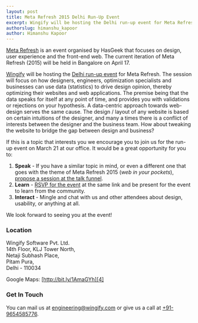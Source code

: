 ```yaml
---
layout: post
title: Meta Refresh 2015 Delhi Run-Up Event
excerpt: Wingify will be hosting the Delhi run-up event for Meta Refresh.
authorslug: himanshu_kapoor
author: Himanshu Kapoor
---
```


[Meta Refresh][2] is an event organised by HasGeek that focuses on design, user experience and the front-end web. The current iteration of Meta Refresh (2015) will be held in Bangalore on April 17.

[Wingify][7] will be hosting the [Delhi run-up event][3] for Meta Refresh. The session will focus on how designers, engineers, optimization specialists and businesses can use data (statistics) to drive design opinion, thereby optimizing their websites and web applications. The premise being that the data speaks for itself at any point of time, and provides you with validations or rejections on your hypothesis. A data-centric approach towards web-design serves the same cause. The design / layout of any website is based on certain intuitions of the designer, and many a times there is a conflict of interests between the designer and the business team. How about tweaking the website to bridge the gap between design and business?

If this is a topic that interests you we encourage you to join us for the run-up event on March 21 at our office. It would be a great opportunity for you to:

1. **Speak** - If you have a similar topic in mind, or even a different one that goes with the theme of Meta Refresh 2015 (*web in your pockets*), [propose a session at the talk funnel][3].
2. **Learn** - [RSVP for the event][3] at the same link and be present for the event to learn from the community.
3. **Interact** - Mingle and chat with us and other attendees about design, usability, or anything at all.

We look forward to seeing you at the event!

### Location

Wingify Software Pvt. Ltd.<br>
14th Floor, KLJ Tower North,<br>
Netaji Subhash Place,<br>
Pitam Pura,<br>
Delhi - 110034

Google Maps: [http://bit.ly/1AmaGYh][4]

### Get In Touch

You can mail us at [engineering@wingify.com][5] or give us a call at [+91-9654585776][6].

  [1]: https://metarefresh.talkfunnel.com/2015/
  [2]: https://metarefresh.in/2015/
  [3]: https://metarefresh.talkfunnel.com/2015-delhi/
  [4]: http://bit.ly/1AmaGYh
  [5]: mailto:engineering@wingify.com
  [6]: tel:+91-9654585776
  [7]: http://wingify.com